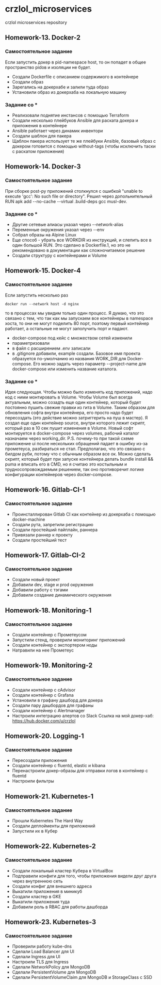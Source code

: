 # crzlol_microservices
crzlol microservices repository

## Homework-13. Docker-2
### Самостоятельное задание
Если запустить докер в pid-namespace host, то он попадет в общее пространство pidов и изоляции не будет.
 - Создали Dockerfile с описанием содержимого в контейнере
 - Создали образ
 - Зарегались на докерхабе и залили туда образ
 - Установили образ из докерхаба на локальную машину

### Задание со *
 - Реализовали поднятие инстансов с помощью Terraform
 - Создали несколько плейбуков Ansible для раската докера и приложения в контейнере
 - Ansible работает через динамик инвентори
 - Создали шаблон для пакера
 - Щаблон пакера использует те же плейбуки Ansible, базовый образ с докером готовится с помощью without-tags (чтобы исключить таски с раскатом приложения)

## Homework-14. Docker-3
### Самостоятельное задание
При сборке post-py приложений столкнулся с ошибкой "unable to execute 'gcc': No such file or directory".
Решил через допольнительный RUN apk add --no-cache --virtual .build-deps gcc musl-dev.

### Задание со *
 - Другие сетевые алиасы указал через --network-alias
 - Переменные окружения указал через --env
 - Собрал образы на Alpine Linux
 - Еще способ - убрать все WORKDIR из инструкций, и слепить все в один большой RUN. Это сделано в Dockerfile.1, но это не рекомендовано в документации как сложночитаемое решение
 - Создали структуру с контейнерами и Volume

 ## Homework-15. Docker-4
### Самостоятельное задание
Если запустить несколько раз
```
docker run --network host -d nginx
```
то в процессах мы увидим только один процесс. Я думаю, что это связано с тем, что так как мы запускаем все контейнеры в namespace хоста, то они не могут поделить 80 порт, поэтому
первый контейнер работает, а остальные не могут заполучить порт и падают.
 - docker-compose под кейс с множеством сетей изменили
 - параметризовали
 - в файл с расширением .env записали
 - в .gitignore добавили, example создали.
Базовое имя проекта образуется по-умолчанию из названия WORK_DIR для Docker-compose. Его можно задать через параметр --project-name для docker-compose или изменить название каталога.

### Задание со *
Идея следующая. Чтобы можно было изменять код приложений, надо код с ними монтировать в Volume. Чтобы Volume
был всегда актуальным, можно созадть еще один контейнер, который будет постоянно пушить свежие правки из гита
в Volume. Таким образом для обновления софта внутри контейнера, его просто надо будет пересоздать (это действие
можно затриггерить на пуш в мастер).
Я создал еще один контейнер source, внутри которого лежит скрипт, который раз в 10 сек пушит изменения в Volume.
Новый софт монтируется в docker-compose через volumes, рабочий каталог назначаем через working_dir.
P.S. почему-то при такой схеме приложение ui после нескольких обращений падает в ошибку из-за прометеуса,
разбираться не стал. Предполагаю, что это связано с билдом руби, потому что с обычным образом все ок.
Можно сделать скрипт, который будет при запуске контейнера делать bundle install && puma и вписать его в CMD, но
я считаю это костыльным и трудносопровождаемым решением, так оно противоречит логике конфигурации контейнеров
через docker-compose.

## Homework-16. Gitlab-CI-1
### Самостоятельное задание
 - Проинсталлирован Gitlab CI как контейнер из докерхаба с помощью docker-machine
 - Создали рута, запретили регистрацию
 - Создали простейший пайплайн, раннера
 - Привязали раннер к проекту
 - Создали простейший тест
 
## Homework-17. Gitlab-CI-2
### Самостоятельное задание
 - Создали новый проект
 - Добавили dev, stage и prod окружения
 - Добавили работу с тэгами
 - Добавили создание динамического окружения

## Homework-18. Monitoring-1
### Самостоятельное задание
 - Cоздали контейнер с Прометеусом
 - Запустили стенд, проверили мониторинг приложений
 - Создали контейнер с экспортером ноды
 - Натравили на нее Прометеус

## Homework-19. Monitoring-2
### Самостоятельное задание
 - Создали контейнер с cAdvisor
 - Создали контейнер с Grafana
 - Установили в графану дашборд для докера
 - Создали пару дашбордов для графаны
 - Создали контейнер с Alertmanager
 - Настроили интеграцию алертов со Slack
Ссылка на мой докер-хаб: https://hub.docker.com/u/crzlol

## Homework-20. Logging-1
### Самостоятельное задание
 - Пересоздали приложения
 - Создали контейнер с fluentd, elastic и kibana
 - Перенастроили докер-образы для отправки логов в контейнер с fluentd
 - Настроили фильтры

## Homework-21. Kubernetes-1
### Самостоятельное задание
 - Прошли Kubernetes The Hard Way
 - Создали деплойменты для приложений
 - Запустили их в Кубер

## Homework-22. Kubernetes-2
### Самостоятельное задание
 - Создали локальный кластер Кубера в VirtualBox
 - Подправили конфиги для того, чтобы приложения видели друг друга через внутреннюю сеть
 - Создали конфиг для внешнего адреса
 - Выкатили приложения в миникуб
 - Создали кластер в GKE
 - Выкатили приложения туда
 - Добавили роль в RBAC для работы дашборда

 ## Homework-23. Kubernetes-3
### Самостоятельное задание
 - Проверили работу kube-dns
 - Сделали Load Balancer для UI
 - Сделали Ingress для UI
 - Настроили TLS для Ingress
 - Сделали NetworkPolicy для MongoDB
 - Сделали PersistentVolume для MongoDB
 - Сделали PersistentVolumeClaim для MongoDB и StorageClass с SSD
